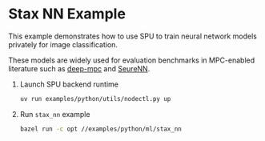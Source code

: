 # Stax NN Example

This example demonstrates how to use SPU to train neural network models privately for image classification.

These models are widely used for evaluation benchmarks in MPC-enabled literature such as [deep-mpc](https://arxiv.org/abs/2107.00501) and [SeureNN](https://eprint.iacr.org/2018/442.pdf).

1. Launch SPU backend runtime

    ```sh
    uv run examples/python/utils/nodectl.py up
    ```

2. Run `stax_nn` example

    ```sh
    bazel run -c opt //examples/python/ml/stax_nn
    ```
